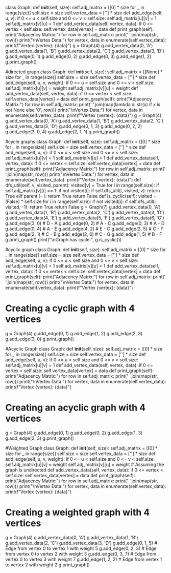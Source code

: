 
class Graph:
    def __init__(self, size):
        self.adj_matrix = [[0] * size for _ in range(size)]
        self.size = size
        self.vertex_data = [''] * size
    def add_edge(self, u, v):
        if 0 <= u < self.size and 0 <= v < self.size:
            self.adj_matrix[u][v] = 1
            self.adj_matrix[v][u] = 1
    def add_vertex_data(self, vertex, data):
        if 0 <= vertex < self.size:
            self.vertex_data[vertex] = data
    def print_graph(self):
        print("Adjacency Matrix:")
        for row in self.adj_matrix:
            print(' '.join(map(str, row)))
        print("\nVertex Data:")
        for vertex, data in enumerate(self.vertex_data):
            print(f"Vertex {vertex}: {data}")
g = Graph(4)
g.add_vertex_data(0, 'A')
g.add_vertex_data(1, 'B')
g.add_vertex_data(2, 'C')
g.add_vertex_data(3, 'D')
g.add_edge(0, 1)
g.add_edge(0, 2)
g.add_edge(0, 3)
g.add_edge(1, 2)
g.print_graph()

#directed graph
class Graph:
    def __init__(self, size):
        self.adj_matrix = [[None] * size for _ in range(size)]
        self.size = size
        self.vertex_data = [''] * size
    def add_edge(self, u, v, weight):
        if 0 <= u < self.size and 0 <= v < self.size:
            self.adj_matrix[u][v] = weight
            self.adj_matrix[v][u] = weight
    def add_vertex_data(self, vertex, data):
        if 0 <= vertex < self.size:
            self.vertex_data[vertex] = data
    def print_graph(self):
        print("Adjacency Matrix:")
        for row in self.adj_matrix:
            print(' '.join(map(lambda x: str(x) if x is not None else '0', row)))
        print("\nVertex Data:")
        for vertex, data in enumerate(self.vertex_data):
            print(f"Vertex {vertex}: {data}")
g = Graph(4)
g.add_vertex_data(0, 'A')
g.add_vertex_data(1, 'B')
g.add_vertex_data(2, 'C')
g.add_vertex_data(3, 'D')
g.add_edge(0, 1, 3)
g.add_edge(0, 2, 2)
g.add_edge(3, 0, 4)
g.add_edge(2, 1, 1)
g.print_graph()

#cycle graphs
class Graph:
    def __init__(self, size):
        self.adj_matrix = [[0] * size for _ in range(size)]
        self.size = size
        self.vertex_data = [''] * size
    def add_edge(self, u, v):
        if 0 <= u < self.size and 0 <= v < self.size:
            self.adj_matrix[u][v] = 1
            self.adj_matrix[v][u] = 1
    def add_vertex_data(self, vertex, data):
        if 0 <= vertex < self.size:
            self.vertex_data[vertex] = data
    def print_graph(self):
        print("Adjacency Matrix:")
        for row in self.adj_matrix:
            print(' '.join(map(str, row)))
        print("\nVertex Data:")
        for vertex, data in enumerate(self.vertex_data):
            print(f"Vertex {vertex}: {data}")
    def dfs_util(self, v, visited, parent):
        visited[v] = True
        for i in range(self.size):
            if self.adj_matrix[v][i] == 1:
                if not visited[i]:
                    if self.dfs_util(i, visited, v):
                        return True
                elif parent != i:
                    return True
        return False
    def is_cyclic(self):
        visited = [False] * self.size
        for i in range(self.size):
            if not visited[i]:
                if self.dfs_util(i, visited, -1):
                    return True
        return False
g = Graph(7)
g.add_vertex_data(0, 'A')
g.add_vertex_data(1, 'B')
g.add_vertex_data(2, 'C')
g.add_vertex_data(3, 'D')
g.add_vertex_data(4, 'E')
g.add_vertex_data(5, 'F')
g.add_vertex_data(6, 'G')
g.add_edge(3, 0)  # D - A
g.add_edge(0, 2)  # A - C
g.add_edge(0, 3)  # A - D
g.add_edge(0, 4)  # A - E
g.add_edge(4, 2)  # E - C
g.add_edge(2, 5)  # C - F
g.add_edge(2, 1)  # C - B
g.add_edge(2, 6)  # C - G
g.add_edge(1, 5)  # B - F
g.print_graph()
print("\nGraph has cycle:", g.is_cyclic())

#cyclic graph
class Graph:
    def __init__(self, size):
        self.adj_matrix = [[0] * size for _ in range(size)]
        self.size = size
        self.vertex_data = [''] * size
    def add_edge(self, u, v):
         if 0 <= u < self.size and 0 <= v < self.size:
          self.adj_matrix[u][v] = 1
          self.adj_matrix[v][u] = 1
    def add_vertex_data(self, vertex, data):
         if 0 <= vertex < self.size:
          self.vertex_data[vertex] = data
    def print_graph(self):
         print("Adjacency Matrix:")
         for row in self.adj_matrix:
            print(' '.join(map(str, row)))
         print("\nVertex Data:")
         for vertex, data in enumerate(self.vertex_data):
          print(f"Vertex {vertex}: {data}")
          
          
# Creating a cyclic graph with 4 vertices
g = Graph(4)
g.add_edge(0, 1)
g.add_edge(1, 2)
g.add_edge(2, 3)
g.add_edge(3, 0)
g.print_graph()


#Acyclic Graph
class Graph:
    def __init__(self, size):
     self.adj_matrix = [[0] * size for _ in range(size)]
     self.size = size
     self.vertex_data = [''] * size
    def add_edge(self, u, v):
     if 0 <= u < self.size and 0 <= v < self.size:
      self.adj_matrix[u][v] = 1
    def add_vertex_data(self, vertex, data):
     if 0 <= vertex < self.size:
      self.vertex_data[vertex] = data
    def print_graph(self):
     print("Adjacency Matrix:")
     for row in self.adj_matrix:
      print(' '.join(map(str, row)))
     print("\nVertex Data:")
     for vertex, data in enumerate(self.vertex_data):
      print(f"Vertex {vertex}: {data}")
      
      
# Creating an acyclic graph with 4 vertices
g = Graph(4)
g.add_edge(0, 1)
g.add_edge(0, 2)
g.add_edge(1, 3)
g.add_edge(2, 3)
g.print_graph()


#Weighted Graph
class Graph:
     def __init__(self, size):
       self.adj_matrix = [[0] * size for _ in range(size)]
       self.size = size
       self.vertex_data = [''] * size
     def add_edge(self, u, v, weight):
        if 0 <= u < self.size and 0 <= v < self.size:
          self.adj_matrix[u][v] = weight
          self.adj_matrix[v][u] = weight # Assuming the graph is undirected
     def add_vertex_data(self, vertex, data):
        if 0 <= vertex < self.size:
         self.vertex_data[vertex] = data
     def print_graph(self):
        print("Adjacency Matrix:")
        for row in self.adj_matrix:
           print(' '.join(map(str, row)))
           print("\nVertex Data:")
        for vertex, data in enumerate(self.vertex_data):
         print(f"Vertex {vertex}: {data}")
         
         
# Creating a weighted graph with 4 vertices
g = Graph(4)
g.add_vertex_data(0, 'A')
g.add_vertex_data(1, 'B')
g.add_vertex_data(2, 'C')
g.add_vertex_data(3, 'D')
g.add_edge(0, 1, 5) # Edge from vertex 0 to vertex 1 with weight 5
g.add_edge(0, 2, 3) # Edge from vertex 0 to vertex 2 with weight 3
g.add_edge(0, 3, 7) # Edge from vertex 0 to vertex 3 with weight 7
g.add_edge(1, 2, 2) # Edge from vertex 1 to vertex 2 with weight 2
g.print_graph()

